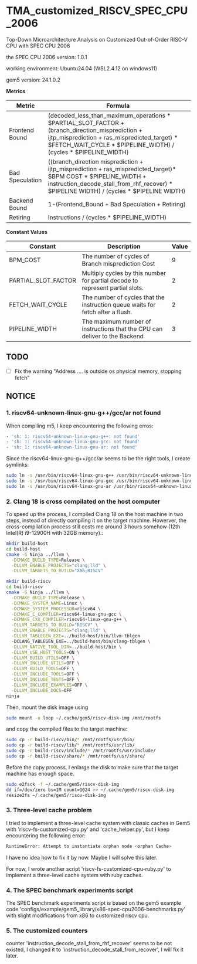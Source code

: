 # TMA_customized_RISCV_SPEC_CPU_2006
Top-Down Microarchitecture Analysis on Customized Out-of-Order RISC-V CPU with SPEC CPU 2006

the SPEC CPU 2006 version: 1.0.1

working environment: Ubuntu24.04 (WSL2.4.12 on windows11) 

gem5 version: 24.1.0.2 

**Metrics**

| Metric          | Formula |
| --------------- | ------- |
| Frontend Bound  | (decoded_less_than_maximum_operations * $PARTIAL_SLOT_FACTOR + (branch_direction_misprediction + ijtp_misprediction + ras_mispredicted_target) * $FETCH_WAIT_CYCLE * $PIPELINE_WIDTH) / (cycles * $PIPELINE_WIDTH) |
| Bad Speculation | ((branch_direction misprediction + ijtp_misprediction + ras_mispredicted_target)* $BPM COST * $PIPELINE_WIDTH + instruction_decode_stall_from_rhf_recover) * $PIPELINE WIDTH) / (cycles * $PIPELINE WIDTH) |
| Backend Bound   | 1-(Frontend_Bound + Bad Speculation + Retiring) |
| Retiring        | Instructions / (cycles * $PIPELINE_WIDTH) |

**Constant Values**

| Constant            | Description                                                                 | Value |
| ------------------- | --------------------------------------------------------------------------- | ----- |
| BPM_COST            | The number of cycles of Branch misprediction Cost                           | 9     |
| PARTIAL_SLOT_FACTOR | Multiply cycles by this number for partial decode to represent partial slots. | 2     |
| FETCH_WAIT_CYCLE    | The number of cycles that the instruction queue waits for fetch after a flush. | 2     |
| PIPELINE_WIDTH      | The maximum number of instructions that the CPU can deliver to the Backend    | 3     |


## TODO
- [ ] Fix the warning "Address .... is outside os physical memory, stopping fetch"

## NOTICE

### 1.  riscv64-unknown-linux-gnu-g++/gcc/ar not found

When compiling m5, I keep encountering the following erros:

```bash
- 'sh: 1: riscv64-unknown-linux-gnu-g++: not found'
- 'sh: 1: riscv64-unknown-linux-gnu-gcc: not found'
- 'sh: 1: riscv64-unknown-linux-gnu-ar: not found'
```

Since the riscv64-linux-gnu-g++/gcc/ar seems to be the right tools, I create symlinks:
```bash
sudo ln -s /usr/bin/riscv64-linux-gnu-g++ /usr/bin/riscv64-unknown-linux-gnu-g++
sudo ln -s /usr/bin/riscv64-linux-gnu-gcc /usr/bin/riscv64-unknown-linux-gnu-gcc
sudo ln -s /usr/bin/riscv64-linux-gnu-ar /usr/bin/riscv64-unknown-linux-gnu-ar
```

### 2. Clang 18 is cross compilated on the host computer

To speed up the process, I compiled Clang 18 on the host machine in two steps, instead of directly compiling it on the target machine. Howerver, the cross-compilation process still costs me around 3 hours somehow (12th Intel(R) i9-12900H with 32GB memory).:

```bash
mkdir build-host
cd build-host
cmake -G Ninja ../llvm \
  -DCMAKE_BUILD_TYPE=Release \
  -DLLVM_ENABLE_PROJECTS="clang;lld" \
  -DLLVM_TARGETS_TO_BUILD="X86;RISCV"
```


```bash
mkdir build-riscv
cd build-riscv
cmake -G Ninja ../llvm \
  -DCMAKE_BUILD_TYPE=Release \
  -DCMAKE_SYSTEM_NAME=Linux \
  -DCMAKE_SYSTEM_PROCESSOR=riscv64 \
  -DCMAKE_C_COMPILER=riscv64-linux-gnu-gcc \
  -DCMAKE_CXX_COMPILER=riscv64-linux-gnu-g++ \
  -DLLVM_TARGETS_TO_BUILD="RISCV" \
  -DLLVM_ENABLE_PROJECTS="clang;lld" \
  -DLLVM_TABLEGEN_EXE=../build-host/bin/llvm-tblgen
  -DCLANG_TABLEGEN_EXE=../build-host/bin/clang-tblgen \
  -DLLVM_NATIVE_TOOL_DIR=../build-host/bin \
  -DLLVM_USE_HOST_TOOLS=ON \
  -DLLVM_BUILD_UTILS=OFF \
  -DLLVM_INCLUDE_UTILS=OFF \
  -DLLVM_BUILD_TOOLS=OFF \
  -DLLVM_INCLUDE_TOOLS=OFF \
  -DLLVM_INCLUDE_TESTS=OFF \
  -DLLVM_INCLUDE_EXAMPLES=OFF \
  -DLLVM_INCLUDE_DOCS=OFF
ninja
```

Then, mount the disk image using
```bash
sudo mount -o loop ~/.cache/gem5/riscv-disk-img /mnt/rootfs
```
and copy the compiled files to the target machine:
```bash
sudo cp -r build-riscv/bin/* /mnt/rootfs/usr/bin/
sudo cp -r build-riscv/lib/* /mnt/rootfs/usr/lib/
sudo cp -r build-riscv/include/* /mnt/rootfs/usr/include/
sudo cp -r build-riscv/share/* /mnt/rootfs/usr/share/
```
Before the copy process, I enlarge the disk to make sure that the target machine has enough space. 
```bash
sudo e2fsck -f ~/.cache/gem5/riscv-disk-img
dd if=/dev/zero bs=1M count=1024 >> ~/.cache/gem5/riscv-disk-img
resize2fs ~/.cache/gem5/riscv-disk-img  
``` 
### 3. Three-level cache problem

I tried to implement a three-level cache system with classic caches in Gem5 with 'riscv-fs-customized-cpu.py' and 'cache_helper.py', but I keep encountering the following error:
```bash
RuntimeError: Attempt to instantiate orphan node <orphan Cache>
```
I have no idea how to fix it by now. Maybe I will solve this later.

For now, I wrote another script 'riscv-fs-customized-cpu-ruby.py' to implement a three-level cache system with ruby caches. 

### 4. The SPEC benchmark experiments script

The SPEC benchmark experiments script is based on the gem5 example code 'configs/example/gem5_library/x86-spec-cpu2006-benchmarks.py' with slight modifications from x86 to customized riscv cpu.

### 5. The customized counters

counter 'instruction_decode_stall_from_rhf_recover' seems to be not existed, I changed it to 'instruction_decode_stall_from_recover', I will fix it later.